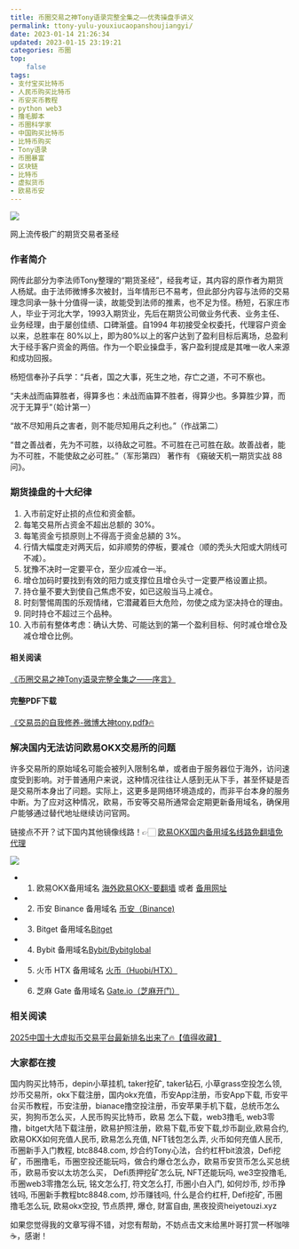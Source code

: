 ```yaml
---
title: 币圈交易之神Tony语录完整全集之——优秀操盘手讲义
permalink: ttony-yulu-youxiucaopanshoujiangyi/
date: 2023-01-14 21:26:34
updated: 2023-01-15 23:19:21
categories: 币圈
top:
    false
tags:
- 支付宝买比特币
- 人民币购买比特币
- 币安买币教程
- python web3
- 撸毛脚本
- 币圈科学家
- 中国购买比特币
- 比特币购买
- Tony语录
- 币圈暴富
- 区块链
- 比特币
- 虚拟货币
- 欧易币安
---
```

![](https://ac63e02.webp.li/交易之神Tony语录-优秀操盘手讲义.png)

网上流传极广的期货交易者圣经
### 作者简介
网传此部分为李法师Tony整理的“期货圣经”，经我考证，其内容的原作者为期货人杨斌。由于法师微博多次被封，当年情形已不易考，但此部分内容与法师的交易理念同承一脉十分值得一读，故能受到法师的推素，也不足为怪。杨短，石家庄市人，毕业于河北大学，1993入期货业，先后在期货公司做业务代表、业务主任、业务经理，由于屡创佳绩、口碑渐盛。自1994 年初接受全权委托，代理容户资金以来，总胜率在 80%以上，即为80%以上的客户达到了盈利目标后离场，总盈利大于经手客户资金的两倍。作为一个职业操盘手，客户盈利提成是其唯一收人来源和成功回报。

杨短信奉孙子兵学：“兵者，国之大事，死生之地，存亡之道，不可不察也。

“夫未战而庙算胜者，得算多也：未战而庙算不胜者，得算少也。多算胜少算，而况于无算乎“（姶计第一）

“故不尽知用兵之害者，则不能尽知用兵之利也。”（作战第二）

“昔之善战者，先为不可胜，以待敌之可胜。不可胜在己可胜在敌。故善战者，能为不可胜，不能使敌之必可胜。”（军形第四）
著作有 《窺破天机一期货实战 88问》。

### 期货操盘的十大纪律
1. 入市前定好止损的点位和资金额。
2. 每笔交易所占资金不超出总额的 30%。
3. 每笔资金亏损原则上不得高于资金总額的 3%。
4. 行情大幅度走对两天后，如非顺势的停板，要减仓（顺的秃头大阳或大阴线可不减）。
5. 犹豫不决时一定要平仓，至少应减仓一半。
6. 增仓加码时要找到有效的阳力或支撑位且增仓头寸一定要严格设置止损。
7. 持仓量不要大到使自己焦虑不安，如已这般当马上减仓。
8. 时刻警惕周围的乐观情绪，它潜藏着巨大危险，勿使之成为坚决持仓的理由。
9. 同时持仓不超过三个品种。
10. 入市前有整体考虑：确认大势、可能达到的第一个盈利目标、何时减仓增仓及减仓增仓比例。

#### 相关阅读
[《币圈交易之神Tony语录完整全集之——序言》](https://heiyetouzi.xyz/tony-yulu-xuyan)

#### 完整PDF下载
[《交易员的自我修养-微博大神tony.pdf》🔥](https://heiyetouzi.xyz/downloads)

### 解决国内无法访问欧易OKX交易所的问题
许多交易所的原始域名可能会被列入限制名单，或者由于服务器位于海外，访问速度受到影响。对于普通用户来说，这种情况往往让人感到无从下手，甚至怀疑是否是交易所本身出了问题。实际上，这更多是网络环境造成的，而非平台本身的服务中断。为了应对这种情况，欧易，币安等交易所通常会定期更新备用域名，确保用户能够通过替代地址继续访问官网。

链接点不开？试下国内其他镜像线路！👉🏻 [欧易OKX国内备用域名线路免翻墙免代理](https://vlink.cc/okxcn)

[![](https://307e939.webp.li/20250812124552161.png)](https://vlink.cc/okxcn)


- 1. 欧易OKX备用域名 [海外欧易OKX-要翻墙](https://www.okx.com/zh-hans/join/76527935) 或者 [备用网址](https://www.chouyi.kim/zh-hans/join/76527935) 
- 2. 币安 Binance 备用域名 [币安（Binance)](https://binanceuz.co/zh-CN/register?ref=36457687)
- 3. Bitget 备用域名[Bitget](https://www.glassgs.com/zh-CN/referral/register?from=referral&clacCode=VRNEYUTR)
- 4. Bybit 备用域名[Bybit/Bybitglobal](https://www.bybitglobal.com/zh-MY/invite/?ref=VMKORMM)
- 5. 火币 HTX 备用域名 [火币（Huobi/HTX）](https://www.htx.com/invite/zh-cn/1f?invite_code=whf45223)
- 6. 芝麻 Gate 备用域名 [Gate.io（芝麻开门）](https://www.gateex.cc/zh/signup?ref_type=103&ref=A1ERAQ)

### 相关阅读
[2025中国十大虚拟币交易平台最新排名出来了🔥【值得收藏】](https://btc8848.com/top-10-exchanges/)


###  大家都在搜
国内购买比特币，depin小草挂机, taker挖矿, taker钻石, 小草grass空投怎么领, 炒币交易所，okx下载注册，国内okx充值，币安App注册，币安App下载, 币安平台买币教程，币安注册，bianace撸空投注册，币安苹果手机下载，总统币怎么买，狗狗币怎么买，人民币购买比特币，欧易 怎么下载，web3撸毛, web3零撸，bitget大陆下载注册，欧易护照注册，欧易下载,币安下载,炒币副业,欧易合约, 欧易OKX如何充值人民币, 欧易怎么充值, NFT钱包怎么弄, 火币如何充值人民币, 币圈新手入门教程, btc8848.com, 炒合约Tony心法，合约杠杆bit浪浪，Defi挖矿，币圈撸毛，币圈空投还能玩吗，做合约爆仓怎么办，欧易币安货币怎么买总统币，欧易币安以太坊怎么买， Defi质押挖矿怎么玩, NFT还能玩吗, we3空投撸毛, 币圈web3零撸怎么玩, 铭文怎么打, 符文怎么打, 币圈小白入门, 如何炒币, 炒币挣钱吗, 币圈新手教程btc8848.com, 炒币赚钱吗, 什么是合约杠杆, Defi挖矿, 币圈撸毛怎么玩, 欧易okx空投, 节点质押, 爆仓, 财富自由, 黑夜投资heiyetouzi.xyz

如果您觉得我的文章写得不错，对您有帮助，不妨点击文末给黑叶哥打赏一杯咖啡☕️，感谢！
